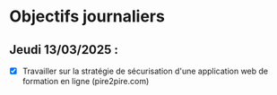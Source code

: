 # Objectifs journaliers

## Jeudi 13/03/2025 :

- [X] Travailler sur la stratégie de sécurisation d'une application web de formation en ligne (pire2pire.com)

